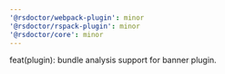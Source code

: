 ```yaml
---
'@rsdoctor/webpack-plugin': minor
'@rsdoctor/rspack-plugin': minor
'@rsdoctor/core': minor
---
```


feat(plugin): bundle analysis support for banner plugin.
